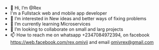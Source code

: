 - 👋 Hi, I’m @Rex
- I'm a Fullstack web and mobile app developer 
- 👀 I’m interested in New ideas and better ways of fixing problems
- 🌱 I’m currently learning Microservices
- 💞️ I’m looking to collaborate on small and larg projects
- 📫 How to reach me on whatsapp +2347084972394, on facebook https://web.facebook.com/rex.omivii and email omivrex@gmail.com

<!---
omivrex/omivrex is a ✨ special ✨ repository because its `README.md` (this file) appears on your GitHub profile.
You can click the Preview link to take a look at your changes.
--->
